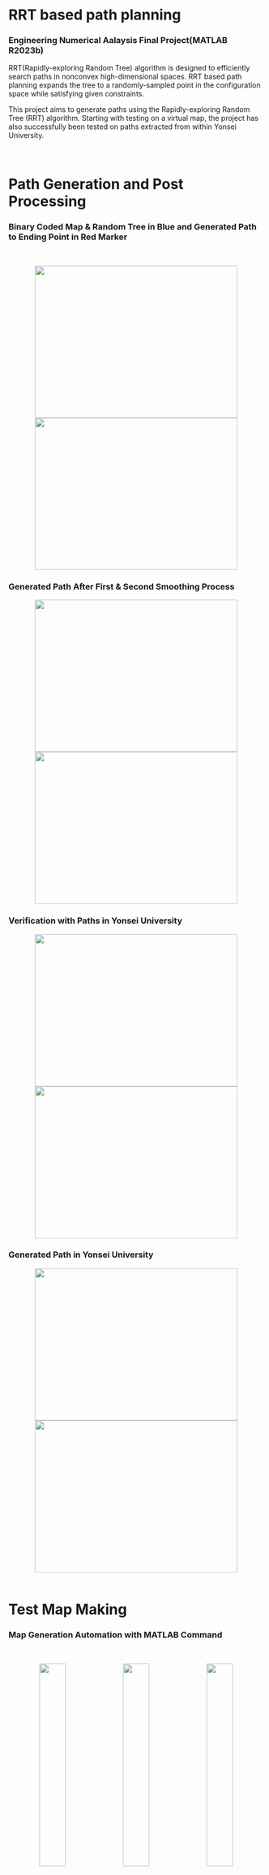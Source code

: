 # RRT based path planning

### Engineering Numerical Aalaysis Final Project(MATLAB R2023b)

RRT(Rapidly-exploring Random Tree) algorithm is designed to efficiently search paths in nonconvex high-dimensional spaces. RRT based path planning expands the tree to a randomly-sampled point in the configuration space while satisfying given constraints.

This project aims to generate paths using the Rapidly-exploring Random Tree (RRT) algorithm. Starting with testing on a virtual map, the project has also successfully been tested on paths extracted from within Yonsei University.

<br>

# Path Generation and Post Processing

### Binary Coded Map & Random Tree in Blue and Generated Path to Ending Point in Red Marker

<br>

<p align="center"> <img src="https://github.com/kimthyung/RRT_path_planning/assets/98934172/b445e577-c36f-493d-9631-b966e3ff23eb" width="400" height="300"/> <img src="https://github.com/kimthyung/RRT_path_planning/assets/98934172/abd9fe54-531c-4fdb-948f-108c5a6cb804" width="400" height="300"/> 



### Generated Path After First & Second Smoothing Process

<p align="center"> <img src="https://github.com/kimthyung/RRT_path_planning/assets/98934172/6b99d080-216f-41ac-b764-3584f4afc706" width="400" height="300"/> <img src="https://github.com/kimthyung/RRT_path_planning/assets/98934172/21a47b74-46e2-4432-893f-83c8af6b6832" width="400" height="300"/>

<br>

### Verification with Paths in Yonsei University 

<p align="center"><img src="https://github.com/kimthyung/RRT_path_planning/assets/98934172/8a28a672-6bf5-4ad3-891a-173c7f05bdd0" width="400" height="300"/> <img src="https://github.com/kimthyung/RRT_path_planning/assets/98934172/63350d18-d87a-4fd5-b7fd-f09998fda68b" width="400" height="300"/>

<br>

### Generated Path in Yonsei University
<p align="center">
<img src="https://github.com/kimthyung/RRT_path_planning/assets/98934172/1b08dfc6-286d-44ba-83d7-9b3ac6a8138c" width="400" height="300"/> <img src="https://github.com/kimthyung/RRT_path_planning/assets/98934172/20d1ab90-42dd-43d0-abdc-1be41e5f269f" width="400" height="300"/>


<br>
<br>

# Test Map Making
### Map Generation Automation with MATLAB Command
<br>

<p align="center">  
   <img src="https://github.com/kimthyung/RRT_path_planning/assets/98934172/43a103a1-77e7-4815-abde-1779d166292e" align="center" width="32%">
<img src="https://github.com/kimthyung/RRT_path_planning/assets/98934172/847a4ef7-9b25-4684-8b82-48f3db684cc0" align="center" width="32%">

 <img src="https://github.com/kimthyung/RRT_path_planning/assets/98934172/c3743b1e-9710-4b90-b18a-8b97b317acdf" align="center" width="32%">  
  <figcaption align="center">
  </figcaption></p>



